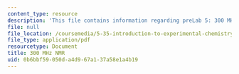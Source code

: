 ```yaml
---
content_type: resource
description: 'This file contains information regarding preLab 5: 300 MHz NMR .'
file: null
file_location: /coursemedia/5-35-introduction-to-experimental-chemistry-fall-2012/0b6bbf59050da4d967a137a58e1a4b19_MIT5_35F12_300MHzNMRPreLa5.pdf
file_type: application/pdf
resourcetype: Document
title: 300 MHz NMR
uid: 0b6bbf59-050d-a4d9-67a1-37a58e1a4b19
---
```

